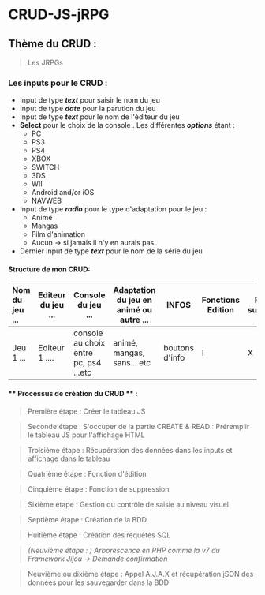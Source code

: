 # CRUD-JS-jRPG

## Thème du CRUD : 
> Les JRPGs 

### Les inputs pour le CRUD :
* Input de type **_text_** pour saisir le nom du jeu
* Input de type **_date_** pour la parution du jeu
* Input de type **_text_** pour le nom de l'éditeur du jeu
* **Select** pour le choix de la console . Les différentes **_options_** étant : 
  * PC
  * PS3
  * PS4
  * XBOX
  * SWITCH
  * 3DS
  * WII
  * Android and/or iOS
  * NAVWEB
 * Input de type **_radio_** pour le type d'adaptation pour le jeu :
    * Animé
    * Mangas
    * Film d'animation
    * Aucun -> si jamais il n'y en aurais pas
 * Dernier input de type **_text_** pour le nom de la série du jeu

#### Structure de mon CRUD: 

| Nom du jeu ... | Editeur du jeu ... | Console du jeu ... | Adaptation du jeu en animé ou autre ... | INFOS | Fonctions Edition | Fonction suppression |
| :--------------|--------------------|--------------------|-----------------------------------------|-------|--------------------|---------------------| 
| Jeu 1 ...      |  Editeur 1 ....    | console au choix entre pc, ps4 ...etc | animé, mangas, sans... etc | boutons d'info | !   | X |

#### ** Processus de création du CRUD ** : 

> Première étape : Créer le tableau JS

> Seconde étape : S'occuper de la partie CREATE & READ : Préremplir le tableau JS pour l'affichage HTML

> Troisième étape : Récupération des données dans les inputs et affichage dans le tableau

> Quatrième étape : Fonction d'édition 

> Cinquième étape : Fonction de suppression

> Sixième étape : Gestion du contrôle de saisie au niveau visuel

> Septième étape : Création de la BDD

> Huitième étape : Création des requêtes SQL 

> *(Neuvième étape : ) Arborescence en PHP comme la v7 du Framework Jijou -> Demande confirmation*

> Neuvième ou dixième étape : Appel A.J.A.X et récupération jSON des données pour les sauvegarder dans la BDD
